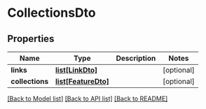 # CollectionsDto

## Properties
Name | Type | Description | Notes
------------ | ------------- | ------------- | -------------
**links** | [**list[LinkDto]**](LinkDto.md) |  | [optional] 
**collections** | [**list[FeatureDto]**](FeatureDto.md) |  | [optional] 

[[Back to Model list]](../README.md#documentation-for-models) [[Back to API list]](../README.md#documentation-for-api-endpoints) [[Back to README]](../README.md)

